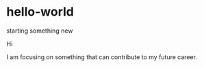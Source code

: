 # hello-world
starting something new

Hi

I am focusing on something that can contribute to my future career. 
